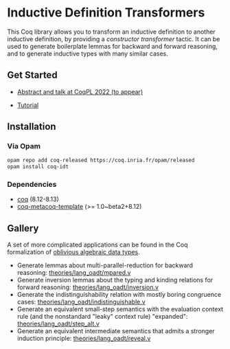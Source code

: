 # Inductive Definition Transformers

This Coq library allows you to transform an inductive definition to another
inductive definition, by providing a *constructor transformer* tactic. It can be
used to generate boilerplate lemmas for backward and forward reasoning, and to
generate inductive types with many similar cases.

## Get Started

- [Abstract and talk at CoqPL 2022 (to appear)](https://popl22.sigplan.org/details/CoqPL-2022-papers/2/Scrap-your-boilerplate-definitions-in-10-lines-of-Ltac-)

- [Tutorial](/theories/examples/tutorial.v)

## Installation

### Via Opam

``` sh
opam repo add coq-released https://coq.inria.fr/opam/released
opam install coq-idt

```

### Dependencies

- [coq](https://coq.inria.fr) (8.12-8.13)
- [coq-metacoq-template](https://metacoq.github.io/) (>= 1.0~beta2+8.12)

## Gallery

A set of more complicated applications can be found in the Coq formalization of
[oblivious algebraic data types](https://github.com/ccyip/oadt/tree/idt).

- Generate lemmas about multi-parallel-reduction for backward reasoning:
  [theories/lang_oadt/mpared.v](https://github.com/ccyip/oadt/blob/idt/theories/lang_oadt/mpared.v)
- Generate inversion lemmas about the typing and kinding relations for forward
  reasoning:
  [theories/lang_oadt/inversion.v](https://github.com/ccyip/oadt/blob/idt/theories/lang_oadt/inversion.v)
- Generate the indistinguishability relation with mostly boring congruence
  cases:
  [theories/lang_oadt/indistinguishable.v](https://github.com/ccyip/oadt/blob/idt/theories/lang_oadt/indistinguishable.v)
- Generate an equivalent small-step semantics with the evaluation context rule
  (and the nonstandard "leaky" context rule) "expanded":
  [theories/lang_oadt/step_alt.v](https://github.com/ccyip/oadt/blob/idt/theories/lang_oadt/step_alt.v)
- Generate an equivalent intermediate semantics that admits a stronger induction
  principle:
  [theories/lang_oadt/reveal.v](https://github.com/ccyip/oadt/blob/idt/theories/lang_oadt/reveal.v)
